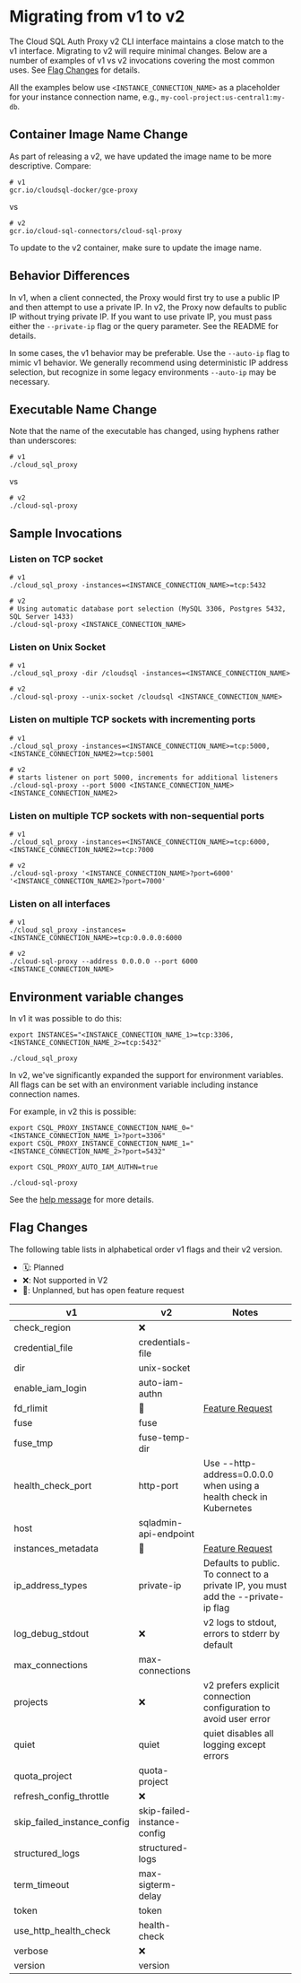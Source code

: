 # Migrating from v1 to v2

The Cloud SQL Auth Proxy v2 CLI interface maintains a close match to the v1
interface. Migrating to v2 will require minimal changes. Below are a number
of examples of v1 vs v2 invocations covering the most common uses. See
[Flag Changes](#flag-changes) for details.

All the examples below use `<INSTANCE_CONNECTION_NAME>` as a placeholder for
your instance connection name, e.g., `my-cool-project:us-central1:my-db`.

## Container Image Name Change

As part of releasing a v2, we have updated the image name to be more descriptive.
Compare:

```
# v1
gcr.io/cloudsql-docker/gce-proxy
```

vs

```
# v2
gcr.io/cloud-sql-connectors/cloud-sql-proxy
```

To update to the v2 container, make sure to update the image name.

## Behavior Differences

In v1, when a client connected, the Proxy would first try to use a public IP
and then attempt to use a private IP. In v2, the Proxy now defaults to public
IP without trying private IP. If you want to use private IP, you must pass
either the `--private-ip` flag or the query parameter. See the README for details.

In some cases, the v1 behavior may be preferable. Use the `--auto-ip` flag to
mimic v1 behavior. We generally recommend using deterministic IP address selection,
but recognize in some legacy environments `--auto-ip` may be necessary.

## Executable Name Change

Note that the name of the executable has changed, using hyphens rather than underscores:

```shell
# v1
./cloud_sql_proxy
```

vs

```shell
# v2
./cloud-sql-proxy
```

## Sample Invocations

### Listen on TCP socket

```shell
# v1
./cloud_sql_proxy -instances=<INSTANCE_CONNECTION_NAME>=tcp:5432

# v2
# Using automatic database port selection (MySQL 3306, Postgres 5432, SQL Server 1433)
./cloud-sql-proxy <INSTANCE_CONNECTION_NAME>
```

### Listen on Unix Socket

```shell
# v1
./cloud_sql_proxy -dir /cloudsql -instances=<INSTANCE_CONNECTION_NAME>

# v2
./cloud-sql-proxy --unix-socket /cloudsql <INSTANCE_CONNECTION_NAME>
```

### Listen on multiple TCP sockets with incrementing ports

```shell
# v1
./cloud_sql_proxy -instances=<INSTANCE_CONNECTION_NAME>=tcp:5000,<INSTANCE_CONNECTION_NAME2>=tcp:5001

# v2
# starts listener on port 5000, increments for additional listeners
./cloud-sql-proxy --port 5000 <INSTANCE_CONNECTION_NAME> <INSTANCE_CONNECTION_NAME2>
```

### Listen on multiple TCP sockets with non-sequential ports

```shell
# v1
./cloud_sql_proxy -instances=<INSTANCE_CONNECTION_NAME>=tcp:6000,<INSTANCE_CONNECTION_NAME2>=tcp:7000

# v2
./cloud-sql-proxy '<INSTANCE_CONNECTION_NAME>?port=6000' '<INSTANCE_CONNECTION_NAME2>?port=7000'
```

### Listen on all interfaces

```shell
# v1
./cloud_sql_proxy -instances=<INSTANCE_CONNECTION_NAME>=tcp:0.0.0.0:6000

# v2
./cloud-sql-proxy --address 0.0.0.0 --port 6000 <INSTANCE_CONNECTION_NAME>
```

## Environment variable changes

In v1 it was possible to do this:

``` shell
export INSTANCES="<INSTANCE_CONNECTION_NAME_1>=tcp:3306,<INSTANCE_CONNECTION_NAME_2>=tcp:5432"

./cloud_sql_proxy
```

In v2, we've significantly expanded the support for environment variables.
All flags can be set with an environment variable including instance connection names.

For example, in v2 this is possible:

``` shell
export CSQL_PROXY_INSTANCE_CONNECTION_NAME_0="<INSTANCE_CONNECTION_NAME_1>?port=3306"
export CSQL_PROXY_INSTANCE_CONNECTION_NAME_1="<INSTANCE_CONNECTION_NAME_2>?port=5432"

export CSQL_PROXY_AUTO_IAM_AUTHN=true

./cloud-sql-proxy
```

See the [help message][] for more details.

[help message]: https://github.com/GoogleCloudPlatform/cloud-sql-proxy/blob/10bec27e4d44c14fe9e68f25fef6c373324e8bab/cmd/root.go#L240-L264

## Flag Changes

The following table lists in alphabetical order v1 flags and their v2 version.

- 🗓️: Planned
- ❌: Not supported in V2
- 🤔: Unplanned, but has open feature request

| v1                          | v2                          | Notes                                                                                |
| --------------------------- | --------------------------- | ------------------------------------------------------------------------------------ |
| check_region                | ❌                          |                                                                                      |
| credential_file             | credentials-file            |                                                                                      |
| dir                         | unix-socket                 |                                                                                      |
| enable_iam_login            | auto-iam-authn              |                                                                                      |
| fd_rlimit                   | 🤔                          | [Feature Request](https://github.com/GoogleCloudPlatform/cloudsql-proxy/issues/1258) |
| fuse                        | fuse                        |                                                                                      |
| fuse_tmp                    | fuse-temp-dir               |                                                                                      |
| health_check_port           | http-port                   |  Use --http-address=0.0.0.0 when using a health check in Kubernetes                  |
| host                        | sqladmin-api-endpoint       |                                                                                      |
| instances_metadata          | 🤔                          | [Feature Request](https://github.com/GoogleCloudPlatform/cloudsql-proxy/issues/1259) |
| ip_address_types            | private-ip                  | Defaults to public. To connect to a private IP, you must add the --private-ip flag   |
| log_debug_stdout            | ❌                          | v2 logs to stdout, errors to stderr by default                                       |
| max_connections             | max-connections             |                                                                                      |
| projects                    | ❌                          | v2 prefers explicit connection configuration to avoid user error                     |
| quiet                       | quiet                       | quiet disables all logging except errors                                             |
| quota_project               | quota-project               |                                                                                      |
| refresh_config_throttle     | ❌                          |                                                                                      |
| skip_failed_instance_config | skip-failed-instance-config |                                                                                      |
| structured_logs             | structured-logs             |                                                                                      |
| term_timeout                | max-sigterm-delay           |                                                                                      |
| token                       | token                       |                                                                                      |
| use_http_health_check       | health-check                |                                                                                      |
| verbose                     | ❌                          |                                                                                      |
| version                     | version                     |                                                                                      |
